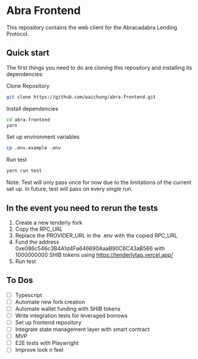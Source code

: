 # Abra Frontend

This repository contains the web client for the Abracadabra Lending Protocol.

## Quick start

The first things you need to do are cloning this repository and installing its
dependencies:

Clone Repository

```sh
git clone https://github.com/waichung/abra-frontend.git
```

Install dependencies

```sh
cd abra-frontend
yarn
```

Set up environment variables

```sh
cp .env.example .env
```

Run test

```sh
yarn run test
```

Note: Test will only pass once for now due to the limitations of the current set up. In future, test will pass on every single run.

## In the event you need to rerun the tests

1. Create a new tenderly fork
2. Copy the RPC_URL
3. Replace the PROVIDER_URL in the .env with the copied RPC_URL
4. Fund the address 0xe086c546c3B4A1d4Fa646690AaaB90C6C43aB566 with 1000000000 SHIB tokens using https://tenderlytap.vercel.app/
5. Run test

## To Dos

- [ ] Typescript
- [ ] Automate new fork creation
- [ ] Automate wallet funding with SHIB tokens
- [ ] Write integration tests for leveraged borrows
- [ ] Set up frontend repository
- [ ] Integrate state management layer with smart contract
- [ ] MVP
- [ ] E2E tests with Playwright
- [ ] Improve look n feel
